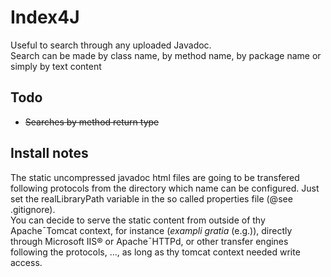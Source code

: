 <h1>Index4J</h1>
Useful to search through any uploaded Javadoc.<br>
Search can be made by class name, by method name, by package name or simply by text content<br>
<h2>Todo</h2>
<ul>
<li><strike>Searches by method return type</strike></li>
</ul>
<h2>Install notes</h2>
The static uncompressed javadoc html files are going to be transfered following protocols from the directory which name can be configured. Just set the realLibraryPath variable in the so called properties file (@see .gitignore). <br>
You can decide to serve the static content from outside of thy Apache¯Tomcat context, for instance (<i>exampli gratia</i> (e.g.)), directly through Microsoft IIS® or Apache¯HTTPd, or other transfer engines following the protocols, ..., as long as thy tomcat context needed write access.
